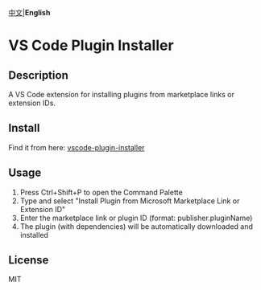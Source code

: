 [中文](README_zh.md)|**English**

# VS Code Plugin Installer

## Description
A VS Code extension for installing plugins from marketplace links or extension IDs.

## Install
Find it from here: [vscode-plugin-installer](https://open-vsx.org/extension/Sylar/vscode-plugin-installer)

## Usage
1. Press Ctrl+Shift+P to open the Command Palette
2. Type and select "Install Plugin from Microsoft Marketplace Link or Extension ID"
3. Enter the marketplace link or plugin ID (format: publisher.pluginName)
4. The plugin (with dependencies) will be automatically downloaded and installed

## License
MIT